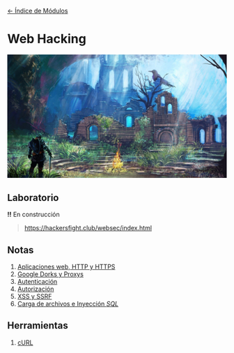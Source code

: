 [<- Índice de Módulos](../HackingFightClub.md)
# Web Hacking

![bonfire2.jpg](../../imagenes/bonfire2.jpg)

## Laboratorio

**!!** En construcción

> https://hackersfight.club/websec/index.html

## Notas

1. [Aplicaciones web, HTTP y HTTPS](apuntes/HFC25_09_2024.md)
2. [Google Dorks y Proxys](apuntes/HFC26_09_2024.md)
3. [Autenticación](apuntes/HFC27_09_2024.md)
4. [Autorización](apuntes/HFC30_09_2024.md)
5. [XSS y SSRF](apuntes/HFC01_10_2024.md)
6. [Carga de archivos e Inyección *SQL*](apuntes/HFC02_10_2024.md)

## Herramientas

1. [cURL](herramientas/cURL.md)